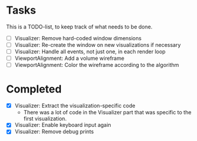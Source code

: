 Tasks
=====
This is a TODO-list, to keep track of what needs to be done.

- [ ] Visualizer: Remove hard-coded window dimensions
- [ ] Visualizer: Re-create the window on new visualizations if necessary
- [ ] Visualizer: Handle all events, not just one, in each render loop
- [ ] ViewportAlignment: Add a volume wireframe
- [ ] ViewportAlignment: Color the wireframe according to the algorithm

# Completed
- [x] Visualizer: Extract the visualization-specific code
    + There was a lot of code in the Visualizer part that was specific to
      the first visualization.
- [x] Visualizer: Enable keyboard input again
- [x] Visualizer: Remove debug prints